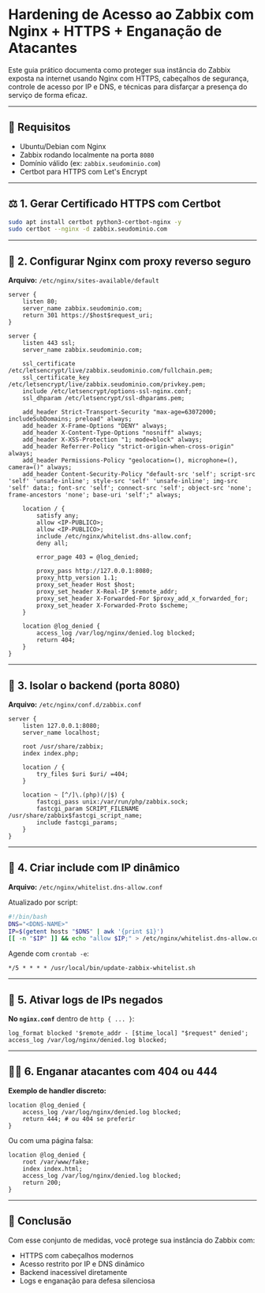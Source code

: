 # Hardening de Acesso ao Zabbix com Nginx + HTTPS + Enganação de Atacantes

Este guia prático documenta como proteger sua instância do Zabbix exposta na internet usando Nginx com HTTPS, cabeçalhos de segurança, controle de acesso por IP e DNS, e técnicas para disfarçar a presença do serviço de forma eficaz.

---

## 🔐 Requisitos

* Ubuntu/Debian com Nginx
* Zabbix rodando localmente na porta `8080`
* Domínio válido (ex: `zabbix.seudominio.com`)
* Certbot para HTTPS com Let's Encrypt

---

## ⚖️ 1. Gerar Certificado HTTPS com Certbot

```bash
sudo apt install certbot python3-certbot-nginx -y
sudo certbot --nginx -d zabbix.seudominio.com
```

---

## 📂 2. Configurar Nginx com proxy reverso seguro

**Arquivo:** `/etc/nginx/sites-available/default`

```nginx
server {
    listen 80;
    server_name zabbix.seudominio.com;
    return 301 https://$host$request_uri;
}

server {
    listen 443 ssl;
    server_name zabbix.seudominio.com;

    ssl_certificate /etc/letsencrypt/live/zabbix.seudominio.com/fullchain.pem;
    ssl_certificate_key /etc/letsencrypt/live/zabbix.seudominio.com/privkey.pem;
    include /etc/letsencrypt/options-ssl-nginx.conf;
    ssl_dhparam /etc/letsencrypt/ssl-dhparams.pem;

    add_header Strict-Transport-Security "max-age=63072000; includeSubDomains; preload" always;
    add_header X-Frame-Options "DENY" always;
    add_header X-Content-Type-Options "nosniff" always;
    add_header X-XSS-Protection "1; mode=block" always;
    add_header Referrer-Policy "strict-origin-when-cross-origin" always;
    add_header Permissions-Policy "geolocation=(), microphone=(), camera=()" always;
    add_header Content-Security-Policy "default-src 'self'; script-src 'self' 'unsafe-inline'; style-src 'self' 'unsafe-inline'; img-src 'self' data:; font-src 'self'; connect-src 'self'; object-src 'none'; frame-ancestors 'none'; base-uri 'self';" always;

    location / {
        satisfy any;
        allow <IP-PUBLICO>;
        allow <IP-PUBLICO>;
        include /etc/nginx/whitelist.dns-allow.conf;
        deny all;

        error_page 403 = @log_denied;

        proxy_pass http://127.0.0.1:8080;
        proxy_http_version 1.1;
        proxy_set_header Host $host;
        proxy_set_header X-Real-IP $remote_addr;
        proxy_set_header X-Forwarded-For $proxy_add_x_forwarded_for;
        proxy_set_header X-Forwarded-Proto $scheme;
    }

    location @log_denied {
        access_log /var/log/nginx/denied.log blocked;
        return 404;
    }
}
```

---

## 🔐 3. Isolar o backend (porta 8080)

**Arquivo:** `/etc/nginx/conf.d/zabbix.conf`

```nginx
server {
    listen 127.0.0.1:8080;
    server_name localhost;

    root /usr/share/zabbix;
    index index.php;

    location / {
        try_files $uri $uri/ =404;
    }

    location ~ [^/]\.(php)(/|$) {
        fastcgi_pass unix:/var/run/php/zabbix.sock;
        fastcgi_param SCRIPT_FILENAME /usr/share/zabbix$fastcgi_script_name;
        include fastcgi_params;
    }
}
```

---

## 🏡 4. Criar include com IP dinâmico

**Arquivo:** `/etc/nginx/whitelist.dns-allow.conf`

Atualizado por script:

```bash
#!/bin/bash
DNS="<DDNS-NAME>"
IP=$(getent hosts "$DNS" | awk '{print $1}')
[[ -n "$IP" ]] && echo "allow $IP;" > /etc/nginx/whitelist.dns-allow.conf && nginx -t && systemctl reload nginx
```

Agende com `crontab -e`:

```cron
*/5 * * * * /usr/local/bin/update-zabbix-whitelist.sh
```

---

## 📃 5. Ativar logs de IPs negados

**No `nginx.conf`** dentro de `http { ... }`:

```nginx
log_format blocked '$remote_addr - [$time_local] "$request" denied';
access_log /var/log/nginx/denied.log blocked;
```

---

## 🕵️‍♂️ 6. Enganar atacantes com 404 ou 444

**Exemplo de handler discreto:**

```nginx
location @log_denied {
    access_log /var/log/nginx/denied.log blocked;
    return 444; # ou 404 se preferir
}
```

Ou com uma página falsa:

```nginx
location @log_denied {
    root /var/www/fake;
    index index.html;
    access_log /var/log/nginx/denied.log blocked;
    return 200;
}
```

---

## 🚀 Conclusão

Com esse conjunto de medidas, você protege sua instância do Zabbix com:

* HTTPS com cabeçalhos modernos
* Acesso restrito por IP e DNS dinâmico
* Backend inacessível diretamente
* Logs e enganação para defesa silenciosa
